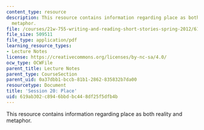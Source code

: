 ```yaml
---
content_type: resource
description: This resource contains information regarding place as both reality and
  metaphor.
file: /courses/21w-755-writing-and-reading-short-stories-spring-2012/619ab302c8946bbdbc448df25f5dfb4b_MIT21W_755S12_ses20.pdf
file_size: 509511
file_type: application/pdf
learning_resource_types:
- Lecture Notes
license: https://creativecommons.org/licenses/by-nc-sa/4.0/
ocw_type: OCWFile
parent_title: Lecture Notes
parent_type: CourseSection
parent_uid: 0a37dbb1-bccb-81b1-2862-835832b7da00
resourcetype: Document
title: 'Session 20: Place'
uid: 619ab302-c894-6bbd-bc44-8df25f5dfb4b
---
```

This resource contains information regarding place as both reality and metaphor.
